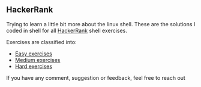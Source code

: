 ## HackerRank
Trying to learn a little bit more about the linux shell. These are the solutions I coded in shell for all [HackerRank](https://www.hackerrank.com/domains/shell) shell exercises.

Exercises are classified into:
- [Easy exercises](https://github.com/joisaac/hackerrank-shell/blob/main/easy-shell.sh)
- [Medium exercises]()
- [Hard exercises]()

If you have any comment, suggestion or feedback, feel free to reach out
